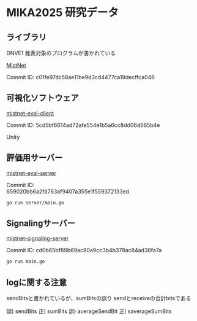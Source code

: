 # MIKA2025 研究データ
## ライブラリ
DNVE1 発表対象のプログラムが書かれている

[MistNet](https://github.com/tik-choco-lab/mistnet)

Commit ID: c01fe97dc58ae11be9d3cd4477ca19decffca046

## 可視化ソフトウェア

[mistnet-eval-client](https://github.com/tik-choco-lab/mistnet-eval-client)

Commit ID:  5cd5bf6614ad72afe554e1b5a6cc8dd06d665b4e

Unity

## 評価用サーバー

[mistnet-eval-server](https://github.com/tik-choco-lab/mistnet-eval-server)

Commit ID:  
659020bb6a2fd763af9407a355e1f559372133ed

```bash
go run server/main.go
```

## Signalingサーバー

[mistnet-signaling-server](https://github.com/tik-choco-lab/mistnet-signaling-server)

Commit ID: cd0b65bf89b69ac80a9cc3b4b378ac84ad38fa7a

```bash
go run main.go
```

## logに関する注意
sendBitsと書かれているが、sumBitsの誤り
sendとreceiveの合計bitsである

誤) sendBits 正) sumBits
誤) averageSendBit 正) saverageSumBits
